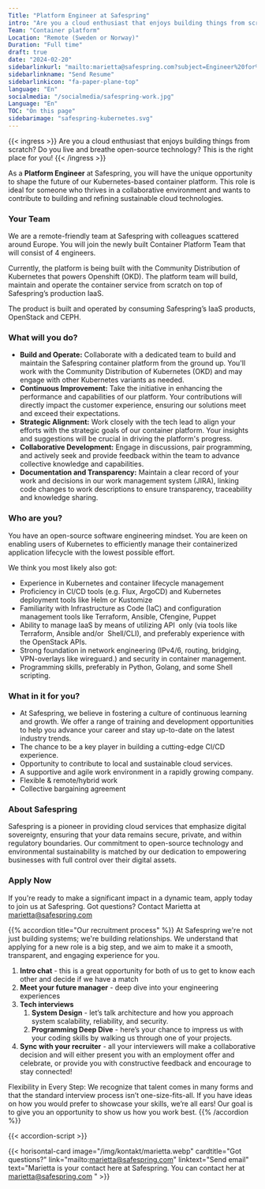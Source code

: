 ```yaml
---
Title: "Platform Engineer at Safespring"
intro: "Are you a cloud enthusiast that enjoys building things from scratch? Do you live and breathe open-source technology? This is the right place for you!"
Team: "Container platform"
Location: "Remote (Sweden or Norway)"
Duration: "Full time"
draft: true
date: "2024-02-20"
sidebarlinkurl: "mailto:marietta@safespring.com?subject=Engineer%20for%20Safespring%27s%20Container%20Platform%20Team&body=Please%20attach%20your%20CV%20and%20any%20cover%20letter,%20or%20write%20about%20your%20experience%20in%20this%20email."
sidebarlinkname: "Send Resume"
sidebarlinkicon: "fa-paper-plane-top"
language: "En"
socialmedia: "/socialmedia/safespring-work.jpg"
Language: "En"
TOC: "On this page"
sidebarimage: "safespring-kubernetes.svg"
---
```


{{< ingress >}}
Are you a cloud enthusiast that enjoys building things from scratch? Do you live and breathe open-source technology? This is the right place for you!
{{< /ingress >}}

As a **Platform Engineer** at Safespring, you will have the unique opportunity to shape the future of our Kubernetes-based container platform. This role is ideal for someone who thrives in a collaborative environment and wants to contribute to building and refining sustainable cloud technologies.  

### Your Team
We are a remote-friendly team at Safespring with colleagues scattered around Europe. You will join the newly built Container Platform Team that will consist of 4 engineers. 

Currently, the platform is being built with the Community Distribution of Kubernetes that powers Openshift (OKD). The platform team will build, maintain and operate the container service from scratch on top of Safespring’s production IaaS.

The product is built and operated by consuming Safespring’s IaaS products, OpenStack and CEPH. 

### What will you do?

- **Build and Operate:** Collaborate with a dedicated team to build and maintain the Safespring container platform from the ground up. You'll work with the Community Distribution of Kubernetes (OKD) and may engage with other Kubernetes variants as needed.
- **Continuous Improvement:** Take the initiative in enhancing the performance and capabilities of our platform. Your contributions will directly impact the customer experience, ensuring our solutions meet and exceed their expectations. 
- **Strategic Alignment:** Work closely with the tech lead to align your efforts with the strategic goals of our container platform. Your insights and suggestions will be crucial in driving the platform's progress. 
- **Collaborative Development:** Engage in discussions, pair programming, and actively seek and provide feedback within the team to advance collective knowledge and capabilities.
- **Documentation and Transparency:** Maintain a clear record of your work and decisions in our work management system (JIRA), linking code changes to work descriptions to ensure transparency, traceability and knowledge sharing.

### Who are you?

You have an open-source software engineering mindset. You are keen on enabling users of Kubernetes to efficiently manage their containerized application lifecycle with the lowest possible effort. 

We think you most likely also got:

- Experience in Kubernetes and container lifecycle management
- Proficiency in CI/CD tools (e.g. Flux, ArgoCD) and Kubernetes deployment tools like Helm or Kustomize 
- Familiarity with Infrastructure as Code (IaC) and configuration management tools like Terraform, Ansible, Cfengine, Puppet
- Ability to manage IaaS by means of utilizing API  only (via tools like Terraform, Ansible and/or  Shell/CLI), and preferably experience with the OpenStack APIs.
- Strong foundation in network engineering (IPv4/6, routing, bridging, VPN-overlays like wireguard.) and security in container management.
- Programming skills, preferably in Python, Golang, and some Shell scripting.


### What in it for you? 

- At Safespring, we believe in fostering a culture of continuous learning and growth. We offer a range of training and development opportunities to help you advance your career and stay up-to-date on the latest industry trends.
- The chance to be a key player in building a cutting-edge CI/CD experience.
- Opportunity to contribute to local and sustainable cloud services.
- A supportive and agile work environment in a rapidly growing company.
- Flexible & remote/hybrid work
- Collective bargaining agreement 

### About Safespring

Safespring is a pioneer in providing cloud services that emphasize digital sovereignty, ensuring that your data remains secure, private, and within regulatory boundaries. Our commitment to open-source technology and environmental sustainability is matched by our dedication to empowering businesses with full control over their digital assets. 

### Apply Now
If you're ready to make a significant impact in a dynamic team, apply today to join us at Safespring. Got questions? Contact Marietta at marietta@safespring.com 

{{% accordion title="Our recruitment process" %}}
At Safespring we're not just building systems; we're building relationships. 
We understand that applying for a new role is a big step, and we aim to make it a smooth, transparent, and engaging experience for you.

1.	**Intro chat** - this is a great opportunity for both of us to get to know each other and decide if we have a match
2.	**Meet your future manager** - deep dive into your engineering experiences 
3.	**Tech interviews**
	1. **System Design** - let’s talk architecture and how you approach system scalability, reliability, and security.
	2. **Programming Deep Dive** - here’s your chance to impress us with your coding skills by walking us through one of your projects. 
4.  **Sync with your recruiter** - all your interviewers will make a collaborative decision and will either present you with an employment offer and celebrate, or provide you with constructive feedback and encourage to stay connected! 

Flexibility in Every Step: We recognize that talent comes in many forms and that the standard interview process isn’t one-size-fits-all. If you have ideas on how you would prefer to showcase your skills, we’re all ears! Our goal is to give you an opportunity to show us how you work best.
{{% /accordion %}}

{{< accordion-script >}}

{{< horisontal-card image="/img/kontakt/marietta.webp" cardtitle="Got questions?" link="mailto:marietta@safespring.com" linktext="Send email" text="Marietta is your contact here at Safespring. You can contact her at marietta@safespring.com " >}}
